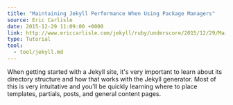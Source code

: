 ```yaml
---
title: "Maintaining Jekyll Performance When Using Package Managers"
source: Eric Carlisle
date: 2015-12-29 11:09:00 +0000
link: http://www.ericcarlisle.com/jekyll/ruby/underscore/2015/12/29/Maintaining_Jekyll_Performance_When_Using_Package_Managers.html
type: Tutorial
tool:
  - tool/jekyll.md
---
```

When getting started with a Jekyll site, it's very important to learn about its directory structure and how that works with the Jekyll generator. Most of this is very intuitative and you'll be quickly learning where to place templates, partials, posts, and general content pages.





